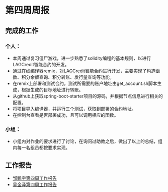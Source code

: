 # 第四周周报 

## 完成的工作

### 个人：

* 本周通过复习僵尸游戏，进一步熟悉了solidity编程的基本规则，以进行LAGCredit智能合约的开发。
* 通过在线编译器remix，对LAGCredit智能合约进行开发，主要实现了构造函数、积分余额查询、积分转账、发行量查询等功能。
* 在remix上部署和测试合约，测试所需要的账户地址由get_account.sh脚本生成，根据生成的目标地址进行转账。
* 从github上获取spring-boot-starter项目的源码，并根据节点信息进行相关的配置。
* 将项目导入编译器，并运行三个测试，获取到部署的合约地址。
* 在控制台查看是否部署成功，且可以调用相应的函数。

 

### 小组：

* 小组内对作业的要求进行了讨论，在询问过助教之后，做出了以上的总结，组内每一名组员都按要求实现。

  



## 工作报告

* [邹鹏宇第四周工作报告](https://github.com/2019-scut-practical-training-team/webank/blob/dev/day2/邹鹏宇/weekly_reprot4.md)
* [吴金泽第四周工作报告](https://github.com/2019-scut-practical-training-team/webank/blob/dev/day2/吴金泽/weekly_reprot4.md)
